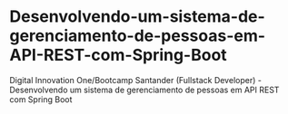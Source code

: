 # Desenvolvendo-um-sistema-de-gerenciamento-de-pessoas-em-API-REST-com-Spring-Boot
Digital Innovation One/Bootcamp Santander (Fullstack Developer) - Desenvolvendo um sistema de gerenciamento de pessoas em API REST com Spring Boot
